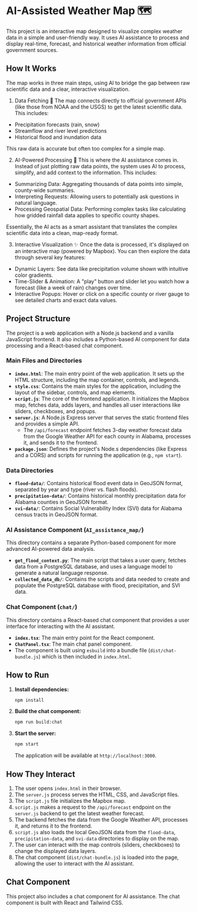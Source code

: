 # AI-Assisted Weather Map 🗺️
This project is an interactive map designed to visualize complex weather data in a simple and user-friendly way. It uses AI assistance to process and display real-time, forecast, and historical weather information from official government sources.

## How It Works
The map works in three main steps, using AI to bridge the gap between raw scientific data and a clear, interactive visualization.

1. Data Fetching 📡
The map connects directly to official government APIs (like those from NOAA and the USGS) to get the latest scientific data. This includes:

*   Precipitation forecasts (rain, snow)
*   Streamflow and river level predictions
*   Historical flood and inundation data

This raw data is accurate but often too complex for a simple map.

2. AI-Powered Processing 🤖
This is where the AI assistance comes in. Instead of just plotting raw data points, the system uses AI to process, simplify, and add context to the information. This includes:

*   Summarizing Data: Aggregating thousands of data points into simple, county-wide summaries.
*   Interpreting Requests: Allowing users to potentially ask questions in natural language.
*   Processing Geospatial Data: Performing complex tasks like calculating how gridded rainfall data applies to specific county shapes.

Essentially, the AI acts as a smart assistant that translates the complex scientific data into a clean, map-ready format.

3. Interactive Visualization ✨
Once the data is processed, it's displayed on an interactive map (powered by Mapbox). You can then explore the data through several key features:

*   Dynamic Layers: See data like precipitation volume shown with intuitive color gradients.
*   Time-Slider & Animation: A "play" button and slider let you watch how a forecast (like a week of rain) changes over time.
*   Interactive Popups: Hover or click on a specific county or river gauge to see detailed charts and exact data values.

## Project Structure

The project is a web application with a Node.js backend and a vanilla JavaScript frontend. It also includes a Python-based AI component for data processing and a React-based chat component.

### Main Files and Directories

*   **`index.html`**: The main entry point of the web application. It sets up the HTML structure, including the map container, controls, and legends.
*   **`style.css`**: Contains the main styles for the application, including the layout of the sidebar, controls, and map elements.
*   **`script.js`**: The core of the frontend application. It initializes the Mapbox map, fetches data, adds layers, and handles all user interactions like sliders, checkboxes, and popups.
*   **`server.js`**: A Node.js Express server that serves the static frontend files and provides a simple API.
    *   The `/api/forecast` endpoint fetches 3-day weather forecast data from the Google Weather API for each county in Alabama, processes it, and sends it to the frontend.
*   **`package.json`**: Defines the project's Node.s dependencies (like Express and a CORS) and scripts for running the application (e.g., `npm start`).

### Data Directories

*   **`flood-data/`**: Contains historical flood event data in GeoJSON format, separated by year and type (river vs. flash floods).
*   **`precipitation-data/`**: Contains historical monthly precipitation data for Alabama counties in GeoJSON format.
*   **`svi-data/`**: Contains Social Vulnerability Index (SVI) data for Alabama census tracts in GeoJSON format.

### AI Assistance Component (`AI_assistance_map/`)

This directory contains a separate Python-based component for more advanced AI-powered data analysis.

*   **`get_flood_context.py`**: The main script that takes a user query, fetches data from a PostgreSQL database, and uses a language model to generate a natural language response.
*   **`collected_data_db/`**: Contains the scripts and data needed to create and populate the PostgreSQL database with flood, precipitation, and SVI data.

### Chat Component (`chat/`)

This directory contains a React-based chat component that provides a user interface for interacting with the AI assistant.

*   **`index.tsx`**: The main entry point for the React component.
*   **`ChatPanel.tsx`**: The main chat panel component.
*   The component is built using `esbuild` into a bundle file (`dist/chat-bundle.js`) which is then included in `index.html`.

## How to Run

1.  **Install dependencies:**
    ```bash
    npm install
    ```

2.  **Build the chat component:**
    ```bash
    npm run build:chat
    ```

3.  **Start the server:**
    ```bash
    npm start
    ```

    The application will be available at `http://localhost:3000`.

## How They Interact

1.  The user opens `index.html` in their browser.
2.  The `server.js` process serves the HTML, CSS, and JavaScript files.
3.  The `script.js` file initializes the Mapbox map.
4.  `script.js` makes a request to the `/api/forecast` endpoint on the `server.js` backend to get the latest weather forecast.
5.  The backend fetches the data from the Google Weather API, processes it, and returns it to the frontend.
6.  `script.js` also loads the local GeoJSON data from the `flood-data`, `precipitation-data`, and `svi-data` directories to display on the map.
7.  The user can interact with the map controls (sliders, checkboxes) to change the displayed data layers.
8.  The chat component (`dist/chat-bundle.js`) is loaded into the page, allowing the user to interact with the AI assistant.

## Chat Component

This project also includes a chat component for AI assistance. The chat component is built with React and Tailwind CSS.
